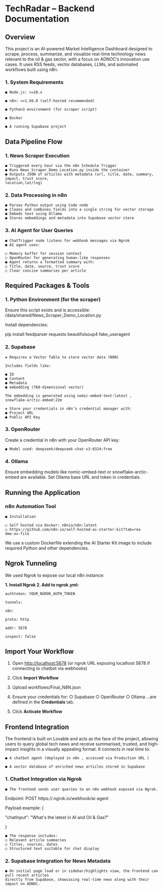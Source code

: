 # TechRadar – Backend Documentation 

## Overview

This project is an AI-powered Market Intelligence Dashboard designed to scrape, process,
summarize, and visualize real-time technology news relevant to the oil & gas sector, with a
focus on ADNOC’s innovation use cases. It uses RSS feeds, vector databases, LLMs, and
automated workflows built using n8n.

### 1. System Requirements

```
● Node.js: >=18.x
```
```
● n8n: >=1.94.0 (self-hosted recommended)
```
```
● Python3 environment (for scraper script)
```
```
● Docker
```
```
● A running Supabase project
```
## Data Pipeline Flow

### 1. News Scraper Execution

```
● Triggered every hour via the n8n Schedule Trigger
● Runs News_Scraper_Demo_Location.py inside the container
● Outputs JSON of articles with metadata (url, title, date, summary, impact, trust score,
location,lat/lng)
```
### 2. Data Processing in n8n

```
● Parses Python output using Code node
● Cleans and combines fields into a single string for vector storage
● Embeds text using Ollama
● Stores embeddings and metadata into Supabase vector store
```
### 3. AI Agent for User Queries

```
● ChatTrigger node listens for webhook messages via Ngrok
● AI agent uses:
```

```
○ Memory buffer for session context
○ OpenRouter for generating human-like responses
● Agent returns a formatted summary with:
○ Title, date, source, trust score
○ Clear concise summaries per article
```
## Required Packages & Tools

### 1. Python Environment (for the scraper)

Ensure this script exists and is accessible:
/data/shared/News_Scraper_Demo_Location.py

Install dependencies:

pip install feedparser requests beautifulsoup4 fake_useragent

### 2. Supabase

```
❖ Requires a Vector Table to store vector data (N8N)
```
```
Includes fields like:
```
```
● ID
● Content
● Metadata
● embedding (768-dimensional vector)
```
```
The embedding is generated using nomic-embed-text:latest ,
snowflake-arctic-embed:22m
```
```
❖ Store your credentials in n8n’s credential manager with:
● Project URL
● Public API Key
```
### 3. OpenRouter

Create a credential in n8n with your OpenRouter API key:

```
● Model used: deepseek/deepseek-chat-v3-0324:free
```

### 4. Ollama

Ensure embedding models like nomic-embed-text or snowflake-arctic-embed are
available. Set Ollama base URL and token in credentials.

## Running the Application

### n8n Automation Tool

```
● Installation
```
```
○ Self hosted via Docker: n8nio/n8n:latest
○ https://github.com/n8n-io/self-hosted-ai-starter-kit?tab=rea
dme-ov-file
```
We use a custom Dockerfile extending the AI Starter Kit image to include required Python and
other dependencies.

## Ngrok Tunneling

We used Ngrok to expose our local n8n instance:

**1. Install Ngrok
2. Add to ngrok.yml:**

```
authtoken: YOUR_NGROK_AUTH_TOKEN
```
```
tunnels:
```
```
n8n:
```
```
proto: http
```
```
addr: 5678
```
```
inspect: false
```
## Import Your Workflow

1. Open [http://localhost:5678](http://localhost:5678) (or ngrok URL exposing localhost 5678
    if connecting to chatbot via webhooks)
2. Click **Import Workflow**


3. Upload workflows/Final_N8N.json
4. Ensure your credentials for:
    ○ Supabase
    ○ OpenRouter
    ○ Ollama
       ...are defined in the **Credentials** tab.
5. Click **Activate Workflow**

## Frontend Integration

The frontend is built on Lovable and acts as the face of the project, allowing users to query
global tech news and receive summarised, trusted, and high-impact insights in a visually
appealing format. It connects in real time to:

```
● A chatbot agent (deployed in n8n , accessed via Production URL )
```
```
● A vector database of enriched news articles stored in Supabase
```
### 1. Chatbot Integration via Ngrok

```
● The frontend sends user queries to an n8n webhook exposed via Ngrok.
```
Endpoint:
POST https://<ngrok-id>.ngrok.io/webhook/ai-agent

Payload example:
{

"chatInput": "What's the latest in AI and Oil & Gas?"

}

```
● The response includes:
○ Relevant article summaries
○ Titles, sources, dates
○ Structured text suitable for chat display
```
### 2. Supabase Integration for News Metadata

```
● On initial page load or in sidebar/highlights view, the frontend can pull recent articles
directly from Supabase, showcasing real-time news along with their impact on ADNOC.
```

